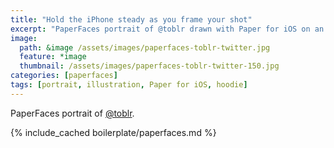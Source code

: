 ```yaml
---
title: "Hold the iPhone steady as you frame your shot"
excerpt: "PaperFaces portrait of @toblr drawn with Paper for iOS on an iPad."
image: 
  path: &image /assets/images/paperfaces-toblr-twitter.jpg 
  feature: *image
  thumbnail: /assets/images/paperfaces-toblr-twitter-150.jpg
categories: [paperfaces]
tags: [portrait, illustration, Paper for iOS, hoodie]
---
```


PaperFaces portrait of [@toblr](https://twitter.com/toblr).

{% include_cached boilerplate/paperfaces.md %}
